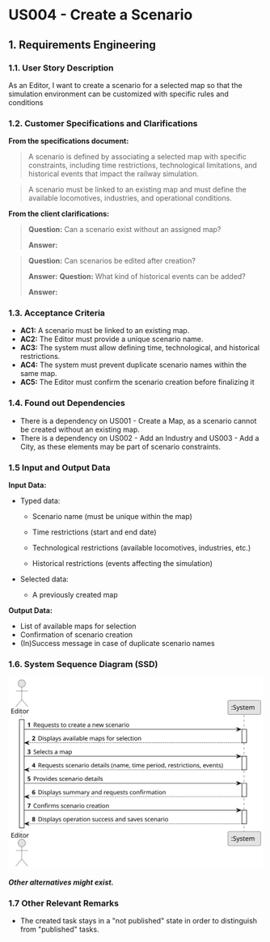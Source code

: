 # US004 - Create a Scenario

## 1. Requirements Engineering

### 1.1. User Story Description

As an Editor, I want to create a scenario for a selected map so that the simulation environment can be customized with specific rules and conditions

### 1.2. Customer Specifications and Clarifications 

**From the specifications document:**

>	A scenario is defined by associating a selected map with specific constraints, including time restrictions, technological limitations, and historical events that impact the railway simulation. 

>	A scenario must be linked to an existing map and must define the available locomotives, industries, and operational conditions. 

**From the client clarifications:**

> **Question:** Can a scenario exist without an assigned map?
>
> **Answer:** 

> **Question:** Can scenarios be edited after creation?
>
> **Answer:**
> **Question:** What kind of historical events can be added?
> 
> **Answer:**

### 1.3. Acceptance Criteria

* **AC1:** A scenario must be linked to an existing map.
* **AC2:** The Editor must provide a unique scenario name.
* **AC3:** The system must allow defining time, technological, and historical restrictions.
* **AC4:** The system must prevent duplicate scenario names within the same map.
* **AC5:** The Editor must confirm the scenario creation before finalizing it

### 1.4. Found out Dependencies

* There is a dependency on US001 - Create a Map, as a scenario cannot be created without an existing map.
* There is a dependency on US002 - Add an Industry and US003 - Add a City, as these elements may be part of scenario constraints.

### 1.5 Input and Output Data

**Input Data:**

* Typed data:
  * Scenario name (must be unique within the map)

  * Time restrictions (start and end date)

  * Technological restrictions (available locomotives, industries, etc.)

  * Historical restrictions (events affecting the simulation)
	
* Selected data:
  * A previously created map 

**Output Data:**

* List of available maps for selection
* Confirmation of scenario creation
* (In)Success message in case of duplicate scenario names

### 1.6. System Sequence Diagram (SSD)

![System Sequence Diagram](svg/US004-SSD.svg)

**_Other alternatives might exist._**

### 1.7 Other Relevant Remarks

* The created task stays in a "not published" state in order to distinguish from "published" tasks.